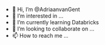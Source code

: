 - 👋 Hi, I’m @AdriaanvanGent
- 👀 I’m interested in ...
- 🌱 I’m currently learning Databricks
- 💞️ I’m looking to collaborate on ...
- 📫 How to reach me ...

<!---
AdriaanvanGent/AdriaanvanGent is a ✨ special ✨ repository because its `README.md` (this file) appears on your GitHub profile.
You can click the Preview link to take a look at your changes.
--->
